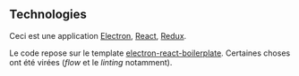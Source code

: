 ## Technologies

Ceci est une application [Electron](https://electronjs.org/), [React](https://reactjs.org/), [Redux](https://redux.js.org/).

Le code repose sur le template [electron-react-boilerplate](https://github.com/chentsulin/electron-react-boilerplate). Certaines choses ont été virées (*flow* et le *linting* notamment).

